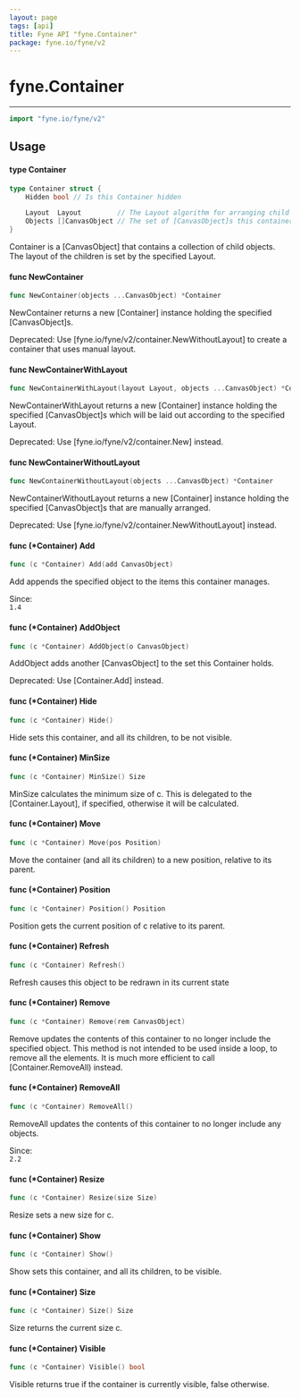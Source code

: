 ```yaml
---
layout: page
tags: [api]
title: Fyne API "fyne.Container"
package: fyne.io/fyne/v2
---
```


# fyne.Container
---
```go
import "fyne.io/fyne/v2"
```

## Usage

#### type Container

```go
type Container struct {
	Hidden bool // Is this Container hidden

	Layout  Layout         // The Layout algorithm for arranging child [CanvasObject]s
	Objects []CanvasObject // The set of [CanvasObject]s this container holds
}
```

Container is a [CanvasObject] that contains a collection of child objects. The layout of the children is set by the specified Layout.

#### func  NewContainer

```go
func NewContainer(objects ...CanvasObject) *Container
```
NewContainer returns a new [Container] instance holding the specified [CanvasObject]s.


<div class="deprecated">
Deprecated: Use [fyne.io/fyne/v2/container.NewWithoutLayout] to create a container that uses manual layout.</div>

#### func  NewContainerWithLayout

```go
func NewContainerWithLayout(layout Layout, objects ...CanvasObject) *Container
```
NewContainerWithLayout returns a new [Container] instance holding the specified [CanvasObject]s which will be laid out according to the specified Layout.


<div class="deprecated">
Deprecated: Use [fyne.io/fyne/v2/container.New] instead.</div>

#### func  NewContainerWithoutLayout

```go
func NewContainerWithoutLayout(objects ...CanvasObject) *Container
```
NewContainerWithoutLayout returns a new [Container] instance holding the specified [CanvasObject]s that are manually arranged.


<div class="deprecated">
Deprecated: Use [fyne.io/fyne/v2/container.NewWithoutLayout] instead.</div>

#### func (*Container) Add

```go
func (c *Container) Add(add CanvasObject)
```
Add appends the specified object to the items this container manages.


<div class="since">Since: <code>
1.4</code></div>

#### func (*Container) AddObject

```go
func (c *Container) AddObject(o CanvasObject)
```
AddObject adds another [CanvasObject] to the set this Container holds.


<div class="deprecated">
Deprecated: Use [Container.Add] instead.</div>

#### func (*Container) Hide

```go
func (c *Container) Hide()
```
Hide sets this container, and all its children, to be not visible.

#### func (*Container) MinSize

```go
func (c *Container) MinSize() Size
```
MinSize calculates the minimum size of c. This is delegated to the [Container.Layout], if specified, otherwise it will be calculated.

#### func (*Container) Move

```go
func (c *Container) Move(pos Position)
```
Move the container (and all its children) to a new position, relative to its parent.

#### func (*Container) Position

```go
func (c *Container) Position() Position
```
Position gets the current position of c relative to its parent.

#### func (*Container) Refresh

```go
func (c *Container) Refresh()
```
Refresh causes this object to be redrawn in its current state

#### func (*Container) Remove

```go
func (c *Container) Remove(rem CanvasObject)
```
Remove updates the contents of this container to no longer include the specified object. This method is not intended to be used inside a loop, to remove all the elements. It is much more efficient to call [Container.RemoveAll) instead.

#### func (*Container) RemoveAll

```go
func (c *Container) RemoveAll()
```
RemoveAll updates the contents of this container to no longer include any objects.


<div class="since">Since: <code>
2.2</code></div>

#### func (*Container) Resize

```go
func (c *Container) Resize(size Size)
```
Resize sets a new size for c.

#### func (*Container) Show

```go
func (c *Container) Show()
```
Show sets this container, and all its children, to be visible.

#### func (*Container) Size

```go
func (c *Container) Size() Size
```
Size returns the current size c.

#### func (*Container) Visible

```go
func (c *Container) Visible() bool
```
Visible returns true if the container is currently visible, false otherwise.

